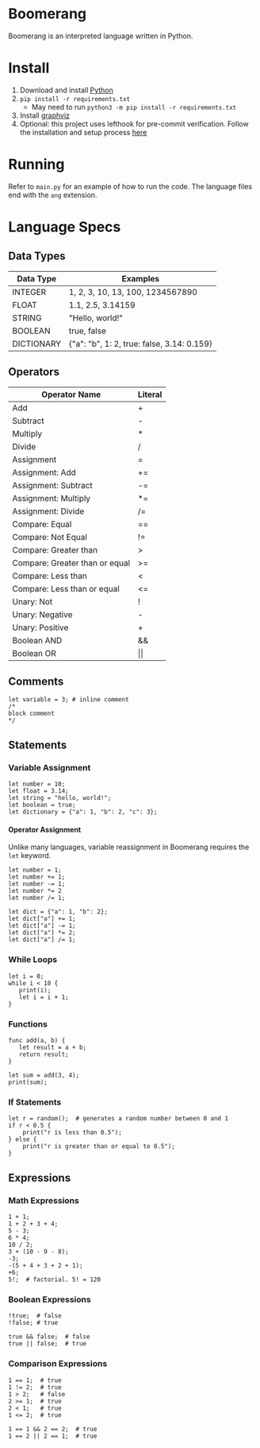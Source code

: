 # Boomerang
Boomerang is an interpreted language written in Python.

# Install
1. Download and install [Python](https://www.python.org/downloads/)
2. `pip install -r requirements.txt`
    * May need to run `python3 -m pip install -r requirements.txt`
3. Install [graphviz](https://graphviz.org/download/)
4. Optional: this project uses lefthook for pre-commit verification. Follow the installation and setup process [here](https://github.com/evilmartians/lefthook/blob/master/docs/full_guide.md)

# Running
Refer to `main.py` for an example of how to run the code. The language files end with the `ang` extension.

# Language Specs

## Data Types
|Data Type|Examples|
|---|---|
|INTEGER|1, 2, 3, 10, 13, 100, 1234567890|
|FLOAT|1.1, 2.5, 3.14159|
|STRING|"Hello, world!"|
|BOOLEAN|true, false|
|DICTIONARY|{"a": "b", 1: 2, true: false, 3.14: 0.159}|

## Operators
|Operator Name|Literal|
|---|---|
|Add|+|
|Subtract|-|
|Multiply|*|
|Divide|/|
|Assignment|=|
|Assignment: Add|+=|
|Assignment: Subtract|-=|
|Assignment: Multiply|*=|
|Assignment: Divide|/=|
|Compare: Equal|==|
|Compare: Not Equal|!=|
|Compare: Greater than|>|
|Compare: Greater than or equal|>=|
|Compare: Less than|<|
|Compare: Less than or equal|<=|
|Unary: Not|!|
|Unary: Negative|-|
|Unary: Positive|+|
|Boolean AND|&&|
|Boolean OR| \|\| |

## Comments
```
let variable = 3; # inline comment
/*
block comment
*/
```

## Statements

### Variable Assignment
```
let number = 10;
let float = 3.14;
let string = "hello, world!";
let boolean = true;
let dictionary = {"a": 1, "b": 2, "c": 3};
```

#### Operator Assignment
Unlike many languages, variable reassignment in Boomerang requires the `let` keyword.
```
let number = 1;
let number += 1;
let number -= 1;
let number *= 2
let number /= 1;

let dict = {"a": 1, "b": 2};
let dict["a"] += 1;
let dict["a"] -= 1;
let dict["a"] *= 2;
let dict["a"] /= 1;
```

### While Loops
```
let i = 0;
while i < 10 {
   print(i);
   let i = i + 1;
}
```

### Functions
```
func add(a, b) {
   let result = a + b;
   return result;
}

let sum = add(3, 4);
print(sum);
```

### If Statements
```
let r = random();  # generates a random number between 0 and 1
if r < 0.5 {
    print("r is less than 0.5");
} else {
    print("r is greater than or equal to 0.5");
}
```

## Expressions

### Math Expressions
```
1 + 1;
1 + 2 + 3 + 4;
5 - 3;
6 * 4;
10 / 2;
3 + (10 - 9 - 8);
-3;
-(5 + 4 + 3 + 2 + 1);
+6;
5!;  # factorial. 5! = 120
```

### Boolean Expressions
```
!true;  # false
!false; # true

true && false;  # false
true || false;  # true
```

### Comparison Expressions
```
1 == 1;  # true
1 != 2;  # true
1 > 2;   # false
2 >= 1;  # true
2 < 1;   # true
1 <= 2;  # true

1 == 1 && 2 == 2;  # true
1 == 2 || 2 == 1;  # true
```
